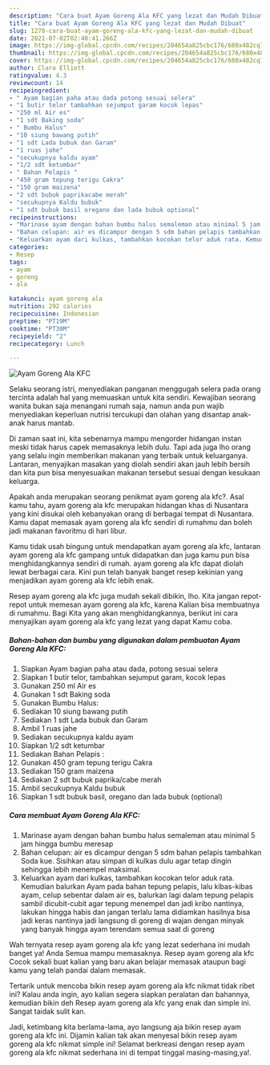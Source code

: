 ```yaml
---
description: "Cara buat Ayam Goreng Ala KFC yang lezat dan Mudah Dibuat"
title: "Cara buat Ayam Goreng Ala KFC yang lezat dan Mudah Dibuat"
slug: 1270-cara-buat-ayam-goreng-ala-kfc-yang-lezat-dan-mudah-dibuat
date: 2021-07-02T02:40:41.266Z
image: https://img-global.cpcdn.com/recipes/204654a825cbc176/680x482cq70/ayam-goreng-ala-kfc-foto-resep-utama.jpg
thumbnail: https://img-global.cpcdn.com/recipes/204654a825cbc176/680x482cq70/ayam-goreng-ala-kfc-foto-resep-utama.jpg
cover: https://img-global.cpcdn.com/recipes/204654a825cbc176/680x482cq70/ayam-goreng-ala-kfc-foto-resep-utama.jpg
author: Clara Elliott
ratingvalue: 4.3
reviewcount: 14
recipeingredient:
- " Ayam bagian paha atau dada potong sesuai selera"
- "1 butir telor tambahkan sejumput garam kocok lepas"
- "250 ml Air es"
- "1 sdt Baking soda"
- " Bumbu Halus"
- "10 siung bawang putih"
- "1 sdt Lada bubuk dan Garam"
- "1 ruas jahe"
- "secukupnya kaldu ayam"
- "1/2 sdt ketumbar"
- " Bahan Pelapis "
- "450 gram tepung terigu Cakra"
- "150 gram maizena"
- "2 sdt bubuk paprikacabe merah"
- "secukupnya Kaldu bubuk"
- "1 sdt bubuk basil oregano dan lada bubuk optional"
recipeinstructions:
- "Marinase ayam dengan bahan bumbu halus semaleman atau minimal 5 jam hingga bumbu meresap"
- "Bahan celupan: air es dicampur dengan 5 sdm bahan pelapis tambahkan Soda kue. Sisihkan atau simpan di kulkas dulu agar tetap dingin sehingga lebih menempel maksimal."
- "Keluarkan ayam dari kulkas, tambahkan kocokan telor aduk rata. Kemudian balurkan Ayam pada bahan tepung pelapis, lalu kibas-kibas ayam, celup sebentar dalam air es, balurkan lagi dalam tepung pelapis sambil dicubit-cubit agar tepung menempel dan jadi kribo nantinya, lakukan hingga habis dan jangan terlalu lama didiamkan hasilnya bisa jadi keras nantinya jadi langsung di goreng di wajan dengan minyak yang banyak hingga ayam terendam semua saat di goreng"
categories:
- Resep
tags:
- ayam
- goreng
- ala

katakunci: ayam goreng ala 
nutrition: 292 calories
recipecuisine: Indonesian
preptime: "PT19M"
cooktime: "PT30M"
recipeyield: "2"
recipecategory: Lunch

---
```



![Ayam Goreng Ala KFC](https://img-global.cpcdn.com/recipes/204654a825cbc176/680x482cq70/ayam-goreng-ala-kfc-foto-resep-utama.jpg)

Selaku seorang istri, menyediakan panganan menggugah selera pada orang tercinta adalah hal yang memuaskan untuk kita sendiri. Kewajiban seorang  wanita bukan saja menangani rumah saja, namun anda pun wajib menyediakan keperluan nutrisi tercukupi dan olahan yang disantap anak-anak harus mantab.

Di zaman  saat ini, kita sebenarnya mampu mengorder hidangan instan meski tidak harus capek memasaknya lebih dulu. Tapi ada juga lho orang yang selalu ingin memberikan makanan yang terbaik untuk keluarganya. Lantaran, menyajikan masakan yang diolah sendiri akan jauh lebih bersih dan kita pun bisa menyesuaikan makanan tersebut sesuai dengan kesukaan keluarga. 



Apakah anda merupakan seorang penikmat ayam goreng ala kfc?. Asal kamu tahu, ayam goreng ala kfc merupakan hidangan khas di Nusantara yang kini disukai oleh kebanyakan orang di berbagai tempat di Nusantara. Kamu dapat memasak ayam goreng ala kfc sendiri di rumahmu dan boleh jadi makanan favoritmu di hari libur.

Kamu tidak usah bingung untuk mendapatkan ayam goreng ala kfc, lantaran ayam goreng ala kfc gampang untuk didapatkan dan juga kamu pun bisa menghidangkannya sendiri di rumah. ayam goreng ala kfc dapat diolah lewat berbagai cara. Kini pun telah banyak banget resep kekinian yang menjadikan ayam goreng ala kfc lebih enak.

Resep ayam goreng ala kfc juga mudah sekali dibikin, lho. Kita jangan repot-repot untuk memesan ayam goreng ala kfc, karena Kalian bisa membuatnya di rumahmu. Bagi Kita yang akan menghidangkannya, berikut ini cara menyajikan ayam goreng ala kfc yang lezat yang dapat Kamu coba.

<!--inarticleads1-->

##### Bahan-bahan dan bumbu yang digunakan dalam pembuatan Ayam Goreng Ala KFC:

1. Siapkan  Ayam bagian paha atau dada, potong sesuai selera
1. Siapkan 1 butir telor, tambahkan sejumput garam, kocok lepas
1. Gunakan 250 ml Air es
1. Gunakan 1 sdt Baking soda
1. Gunakan  Bumbu Halus:
1. Sediakan 10 siung bawang putih
1. Sediakan 1 sdt Lada bubuk dan Garam
1. Ambil 1 ruas jahe
1. Sediakan secukupnya kaldu ayam
1. Siapkan 1/2 sdt ketumbar
1. Sediakan  Bahan Pelapis :
1. Gunakan 450 gram tepung terigu Cakra
1. Sediakan 150 gram maizena
1. Sediakan 2 sdt bubuk paprika/cabe merah
1. Ambil secukupnya Kaldu bubuk
1. Siapkan 1 sdt bubuk basil, oregano dan lada bubuk (optional)




<!--inarticleads2-->

##### Cara membuat Ayam Goreng Ala KFC:

1. Marinase ayam dengan bahan bumbu halus semaleman atau minimal 5 jam hingga bumbu meresap
1. Bahan celupan: air es dicampur dengan 5 sdm bahan pelapis tambahkan Soda kue. Sisihkan atau simpan di kulkas dulu agar tetap dingin sehingga lebih menempel maksimal.
1. Keluarkan ayam dari kulkas, tambahkan kocokan telor aduk rata. Kemudian balurkan Ayam pada bahan tepung pelapis, lalu kibas-kibas ayam, celup sebentar dalam air es, balurkan lagi dalam tepung pelapis sambil dicubit-cubit agar tepung menempel dan jadi kribo nantinya, lakukan hingga habis dan jangan terlalu lama didiamkan hasilnya bisa jadi keras nantinya jadi langsung di goreng di wajan dengan minyak yang banyak hingga ayam terendam semua saat di goreng




Wah ternyata resep ayam goreng ala kfc yang lezat sederhana ini mudah banget ya! Anda Semua mampu memasaknya. Resep ayam goreng ala kfc Cocok sekali buat kalian yang baru akan belajar memasak ataupun bagi kamu yang telah pandai dalam memasak.

Tertarik untuk mencoba bikin resep ayam goreng ala kfc nikmat tidak ribet ini? Kalau anda ingin, ayo kalian segera siapkan peralatan dan bahannya, kemudian bikin deh Resep ayam goreng ala kfc yang enak dan simple ini. Sangat taidak sulit kan. 

Jadi, ketimbang kita berlama-lama, ayo langsung aja bikin resep ayam goreng ala kfc ini. Dijamin kalian tak akan menyesal bikin resep ayam goreng ala kfc nikmat simple ini! Selamat berkreasi dengan resep ayam goreng ala kfc nikmat sederhana ini di tempat tinggal masing-masing,ya!.

